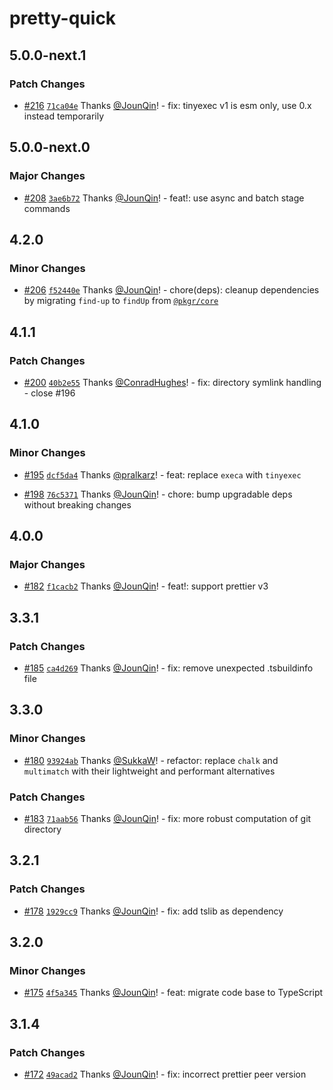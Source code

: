 # pretty-quick

## 5.0.0-next.1

### Patch Changes

- [#216](https://github.com/prettier/pretty-quick/pull/216) [`71ca04e`](https://github.com/prettier/pretty-quick/commit/71ca04ed36aa9da06c333d308f91b64521b761f5) Thanks [@JounQin](https://github.com/JounQin)! - fix: tinyexec v1 is esm only, use 0.x instead temporarily

## 5.0.0-next.0

### Major Changes

- [#208](https://github.com/prettier/pretty-quick/pull/208) [`3ae6b72`](https://github.com/prettier/pretty-quick/commit/3ae6b721e68e599f20bfb4afefaacceaf4071310) Thanks [@JounQin](https://github.com/JounQin)! - feat!: use async and batch stage commands

## 4.2.0

### Minor Changes

- [#206](https://github.com/prettier/pretty-quick/pull/206) [`f52440e`](https://github.com/prettier/pretty-quick/commit/f52440e233d9a258d48d73d68493c5d2ed8028d3) Thanks [@JounQin](https://github.com/JounQin)! - chore(deps): cleanup dependencies by migrating `find-up` to `findUp` from [`@pkgr/core`](https://github.com/un-ts/pkgr/tree/master/packages/core)

## 4.1.1

### Patch Changes

- [#200](https://github.com/prettier/pretty-quick/pull/200) [`40b2e55`](https://github.com/prettier/pretty-quick/commit/40b2e55aa45c036d3f1650e2862e1ca0bc186469) Thanks [@ConradHughes](https://github.com/ConradHughes)! - fix: directory symlink handling - close #196

## 4.1.0

### Minor Changes

- [#195](https://github.com/prettier/pretty-quick/pull/195) [`dcf5da4`](https://github.com/prettier/pretty-quick/commit/dcf5da46ce517547077f5b2d9b0519e6676361d7) Thanks [@pralkarz](https://github.com/pralkarz)! - feat: replace `execa` with `tinyexec`

- [#198](https://github.com/prettier/pretty-quick/pull/198) [`76c5371`](https://github.com/prettier/pretty-quick/commit/76c5371adbf7956e9514592020759c9cdb16945f) Thanks [@JounQin](https://github.com/JounQin)! - chore: bump upgradable deps without breaking changes

## 4.0.0

### Major Changes

- [#182](https://github.com/prettier/pretty-quick/pull/182) [`f1cacb2`](https://github.com/prettier/pretty-quick/commit/f1cacb21c3a69cb50c34b716f59db4d746849c60) Thanks [@JounQin](https://github.com/JounQin)! - feat!: support prettier v3

## 3.3.1

### Patch Changes

- [#185](https://github.com/prettier/pretty-quick/pull/185) [`ca4d269`](https://github.com/prettier/pretty-quick/commit/ca4d269328fa6cbca651060f9af5a7e48c3abc02) Thanks [@JounQin](https://github.com/JounQin)! - fix: remove unexpected .tsbuildinfo file

## 3.3.0

### Minor Changes

- [#180](https://github.com/prettier/pretty-quick/pull/180) [`93924ab`](https://github.com/prettier/pretty-quick/commit/93924ab962ea94cc21f0ea6464a01b9f65543eb6) Thanks [@SukkaW](https://github.com/SukkaW)! - refactor: replace `chalk` and `multimatch` with their lightweight and performant alternatives

### Patch Changes

- [#183](https://github.com/prettier/pretty-quick/pull/183) [`71aab56`](https://github.com/prettier/pretty-quick/commit/71aab568495773cb3b9a683b79e6f20294ed585a) Thanks [@JounQin](https://github.com/JounQin)! - fix: more robust computation of git directory

## 3.2.1

### Patch Changes

- [#178](https://github.com/prettier/pretty-quick/pull/178) [`1929cc9`](https://github.com/prettier/pretty-quick/commit/1929cc96fe0210c6fc44015c996ccd9c7eabd7fc) Thanks [@JounQin](https://github.com/JounQin)! - fix: add tslib as dependency

## 3.2.0

### Minor Changes

- [#175](https://github.com/prettier/pretty-quick/pull/175) [`4f5a345`](https://github.com/prettier/pretty-quick/commit/4f5a345f932a33c99da54f38dfbf78f2b23ae773) Thanks [@JounQin](https://github.com/JounQin)! - feat: migrate code base to TypeScript

## 3.1.4

### Patch Changes

- [#172](https://github.com/prettier/pretty-quick/pull/172) [`49acad2`](https://github.com/prettier/pretty-quick/commit/49acad2abcf327a892eee0cef5d96ec94788414a) Thanks [@JounQin](https://github.com/JounQin)! - fix: incorrect prettier peer version
